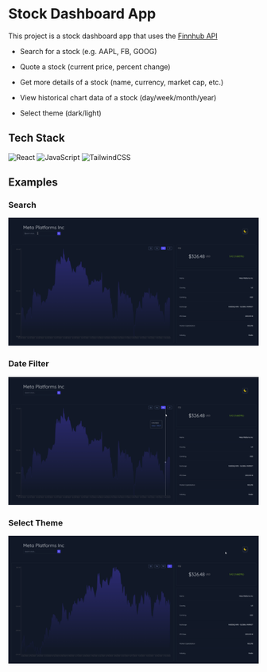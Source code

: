 # Stock Dashboard App
This project is a stock dashboard app that uses the [Finnhub API](https://finnhub.io/)

- Search for a stock (e.g. AAPL, FB, GOOG)

- Quote a stock (current price, percent change)

- Get more details of a stock (name, currency, market cap, etc.)

- View historical chart data of a stock (day/week/month/year)

- Select theme (dark/light)


## Tech Stack
<img alt="React" src="https://img.shields.io/badge/react-%2320232a.svg?style=for-the-badge&logo=react&logoColor=%2361DAFB"/> <img alt="JavaScript" src="https://img.shields.io/badge/javascript-%23323330.svg?style=for-the-badge&logo=javascript&logoColor=%23F7DF1E"/> ![TailwindCSS](https://img.shields.io/badge/tailwindcss-%2338B2AC.svg?style=for-the-badge&logo=tailwind-css&logoColor=white)


## Examples

### Search
<img src="./src/assets/search.gif" />

### Date Filter
<img src="./src/assets/date-filter.gif" />

### Select Theme
<img src="./src/assets/theme.gif" />
